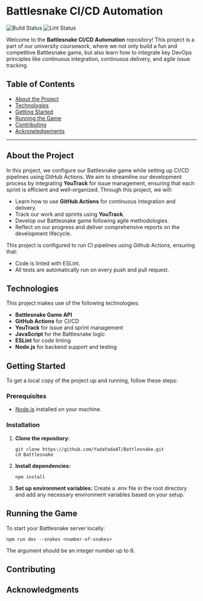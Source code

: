 # Battlesnake CI/CD Automation

![Build Status]()
![Lint Status]()

Welcome to the **Battlesnake CI/CD Automation** repository! This project is a part of our university coursework, where we not only build a fun and competitive Battlesnake game, but also learn how to integrate key DevOps principles like continuous integration, continuous delivery, and agile issue tracking. 

## Table of Contents

- [About the Project](#about-the-project)
- [Technologies](#technologies)
- [Getting Started](#getting-started)
- [Running the Game](#running-the-game)
- [Contributing](#contributing)
- [Acknowledgements](#acknowledgements)

---

## About the Project

In this project, we configure our Battlesnake game while setting up CI/CD pipelines using GitHub Actions. We aim to streamline our development process by integrating **YouTrack** for issue management, ensuring that each sprint is efficient and well-organized. Through this project, we will:
- Learn how to use **GitHub Actions** for continuous integration and delivery.
- Track our work and sprints using **YouTrack**.
- Develop our Battlesnake game following agile methodologies.
- Reflect on our progress and deliver comprehensive reports on the development lifecycle.

This project is configured to run CI pipelines using Github Actions, ensuring that:
- Code is linted with ESLint.
- All tests are automatically run on every push and pull request.

## Technologies

This project makes use of the following technologies:
- **Battlesnake Game API**
- **GitHub Actions** for CI/CD
- **YouTrack** for issue and sprint management
- **JavaScript** for the Battlesnake logic
- **ESLint** for code linting
- **Node.js** for backend support and testing

## Getting Started

To get a local copy of the project up and running, follow these steps:

### Prerequisites

- [Node.js](https://nodejs.org/) installed on your machine.

### Installation

1. **Clone the repository:**
   ```
   git clone https://github.com/YadaYadaAT/Battlesnake.git
   cd Battlesnake
   ```
2. **Install dependencies:**
   ```
   npm install
   ```
3. **Set up environment variables:** Create a .env file in the root directory and add any necessary environment variables based on your setup.

## Running the Game

To start your Battlesnake server locally:
```
npm run dev --snakes <number-of-snakes>
```
The <number-of-snakes> argument should be an integer number up to 6.

## Contributing 

## Acknowledgments
